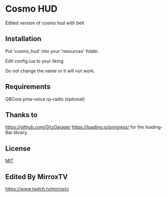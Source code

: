 # Cosmo HUD

Edited version of cosmo hud with belt

## Installation

Put 'cosmo_hud' into your 'resources' folder.

Edit config.lua to your liking.

Do not change the name or it will not work.

## Requirements

QBCore
pma-voice
rp-radio (optional)

## Thanks to
https://github.com/GhzGarage/
https://loading.io/progress/ for the loading-Bar library.

## License
[MIT](https://choosealicense.com/licenses/mit/)

## Edited By MirroxTV 
https://www.twitch.tv/mirroxtv